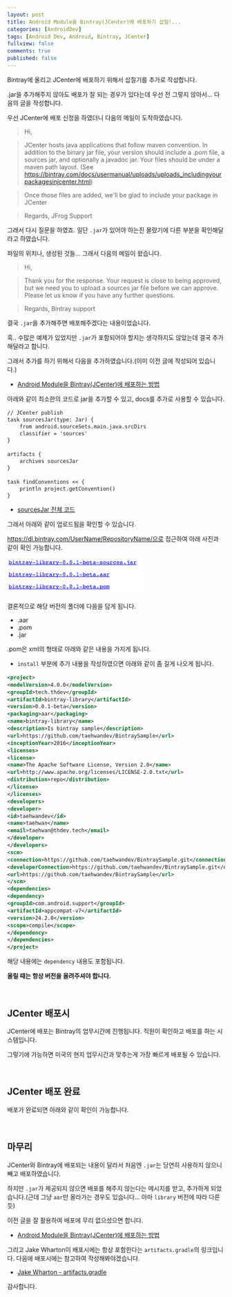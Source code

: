 ```yaml
---
layout: post
title: Android Module을 Bintray(JCenter)에 배포하기 삽질!...
categories: [AndroidDev]
tags: [Android Dev, Android, Bintray, JCenter]
fullview: false
comments: true
published: false
---
```


Bintray에 올리고 JCenter에 배포하기 위해서 삽질기를 추가로 작성합니다.

.jar을 추가해주지 않아도 배포가 잘 되는 경우가 있다는데 우선 전 그렇지 않아서... 다음의 글을 작성합니다.

우선 JCenter에 배포 신청을 하였더니 다음의 메일이 도착하였습니다.

> Hi,

> JCenter hosts java applications that follow maven convention. In addition to the binary jar file, your version should include a .pom file, a sources jar, and optionally a javadoc jar.
Your files should be under a maven path layout. (See https://bintray.com/docs/usermanual/uploads/uploads_includingyourpackagesinjcenter.html)

> Once those files are added, we'll be glad to include your package in JCenter

> Regards,
> JFrog Support

그래서 다시 질문을 하였죠. 일단 `.jar`가 있어야 하는진 몰랐기에 다른 부분을 확인해달라고 하였습니다.

파일의 위치나, 생성된 것들... 그래서 다음의 메일이 왔습니다.

>Hi,

>Thank you for the response. Your request is close to being approved, but we need you to upload a sources jar file before we can approve. Please let us know if you have any further questions.

>Regards,
>Bintray support

결국 `.jar`을 추가해주면 배포해주겠다는 내용이었습니다.

흑.. 수많은 예제가 있었지만 `.jar`가 포함되어야 할지는 생각하지도 않았는데 결국 추가해달라고 합니다.

그래서 추가를 하기 위해서 다음을 추가하였습니다.(이미 이전 글에 작성되어 있습니다.)

- <a href="androiddev/2016/09/01/Android-Bintray(JCenter)-Publish.html">Android Module을 Bintray(JCenter)에 배포하는 방법</a>

아래와 같이 최소한의 코드로 jar을 추가할 수 있고, docs를 추가로 사용할 수 있습니다.

```
// JCenter publish
task sourcesJar(type: Jar) {
    from android.sourceSets.main.java.srcDirs
    classifier = 'sources'
}

artifacts {
    archives sourcesJar
}

task findConventions << {
    println project.getConvention()
}
```

- [sourcesJar 전체 코드](https://github.com/taehwandev/BintraySample/blob/master/bintray-library/build.gradle#L133)

그래서 아래와 같이 업로드됨을 확인할 수 있습니다.

https://dl.bintray.com/UserName/RepositoryName/으로 접근하여 아래 사진과 같이 확인 가능합니다.

![result-01]

결론적으로 해당 버전의 폴더에 다음을 담게 됩니다.

- .aar
- .pom
- .jar

.pom은 xml의 형태로 아래와 같은 내용을 가지게 됩니다.

- `install` 부분에 추가 내용을 작성하였으면 아래와 같이 좀 길게 나오게 됩니다.

```xml
<project>
<modelVersion>4.0.0</modelVersion>
<groupId>tech.thdev</groupId>
<artifactId>bintray-library</artifactId>
<version>0.0.1-beta</version>
<packaging>aar</packaging>
<name>bintray-library</name>
<description>Is bintray sample</description>
<url>https://github.com/taehwandev/BintraySample</url>
<inceptionYear>2016</inceptionYear>
<licenses>
<license>
<name>The Apache Software License, Version 2.0</name>
<url>http://www.apache.org/licenses/LICENSE-2.0.txt</url>
<distribution>repo</distribution>
</license>
</licenses>
<developers>
<developer>
<id>taehwandev</id>
<name>taehwan</name>
<email>taehwan@thdev.tech</email>
</developer>
</developers>
<scm>
<connection>https://github.com/taehwandev/BintraySample.git</connection>
<developerConnection>https://github.com/taehwandev/BintraySample.git</developerConnection>
<url>https://github.com/taehwandev/BintraySample</url>
</scm>
<dependencies>
<dependency>
<groupId>com.android.support</groupId>
<artifactId>appcompat-v7</artifactId>
<version>24.2.0</version>
<scope>compile</scope>
</dependency>
</dependencies>
</project>
```

해당 내용에는 `dependency` 내용도 포함됩니다.

**올릴 때는 항상 버전을 올려주셔야 합니다.**


<br />

## JCenter 배포시

JCenter에 배포는 Bintray의 업무시간에 진행됩니다. 직원이 확인하고 배포를 하는 시스템입니다.

그렇기에 가능하면 미국의 현지 업무시간과 맞추는게 가장 빠르게 배포될 수 있습니다.


<br />

## JCenter 배포 완료

배포가 완료되면 아래와 같이 확인이 가능합니다.




<br />

## 마무리

JCenter와 Bintray에 배포되는 내용이 달라서 처음엔 `.jar`는 당연히 사용하지 않으니 빼고 배포하였습니다.

하지만 `.jar`가 제공되지 않으면 배포를 해주지 않는다는 메시지를 받고, 추가하게 되었습니다.(근데 그냥 `aar`만 올라가는 경우도 있습니다... 아마 `library` 버전에 따라 다른 듯)

이전 글을 잘 활용하여 배포에 무리 없으셨으면 합니다.

- <a href="androiddev/2016/09/01/Android-Bintray(JCenter)-Publish.html">Android Module을 Bintray(JCenter)에 배포하는 방법</a>

그리고 Jake Wharton이 배포시에는 항상 포함한다는 `artifacts.gradle`의 링크입니다. 다음에 배포시에는 참고하여 작성해봐야겠습니다.

- [Jake Wharton - artifacts.gradle](https://github.com/ReactiveX/RxAndroid/blob/1.x/gradle/artifacts.gradle)

감사합니다.


[result-01]:  /images/2016/2016-09-03-Android-Bintray(JCenter)-Publish-02/result_01.png

[jcenter-sync-03]:  /images/2016/2016-09-01-Android-Bintray(JCenter)-Publish/jcenter-sync-03.png
